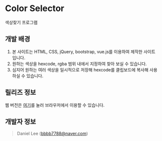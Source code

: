 # Color Selector
색상찾기 프로그램

## 개발 배경
1. 본 사이트는 HTML, CSS, jQuery, bootstrap, vue.js를 이용하여 제작한 사이트입니다.
2. 원하는 색상을 hexcode, rgba 범위 내에서 지정하여 찾아 보실 수 있습니다.
3. 심지어 원하는 여러 색상을 일시적으로 저장해 hexcode를 클립보드에 복사해 사용하실 수 있습니다.

## 릴리즈 정보
웹 버전은 [여기](http://bbbb7788.dothome.co.kr/color_selector)를 눌러 브라우저에서 이용할 수 있습니다.

## 개발자 정보
> Daniel Lee ([bbbb7788@naver.com](mailto:bbbb7788@naver.com))
